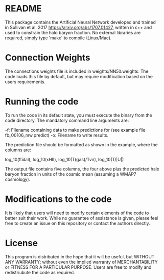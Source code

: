 # README #

This package contains the Artificial Neural Network developed and trained in Sullivan et al. 2017 <https://arxiv.org/abs/1707.01427>, written in c++ and used to constrain the halo baryon fraction. No external libraries are required, simply type 'make' to compile (Linux/Mac).

# Connection Weights #

The connections weights file is included in weights/NN50.weights. The code loads this file by default, but may require modification based on the users requirements.

# Running the code #

To run the code in its default state, you must execute the binary from the code directory. The mandatory command line arguments are:

-f: Filename containing data to make predictions for (see example file fb_00106_mw.predict)
-o: Filename to write results.

The prediction file should be formatted as shown in the example, where the columns are:

log_10(ftidal), log_10(xHII), log_10(T(gas)/Tvir), log_10(T/|U|)

The output file contains five columns, the four above plus the predicted halo baryon fraction in units of the cosmic mean (assuming a WMAP7 cosmology).

# Modifications to the code #

It is likely that users will need to modify certain elements of the code to better suit their work. While no guarantee of assistance is given, please feel free to create an issue on this repository or contact the authors directly.

# License #

This program is distributed in the hope that it will be useful, but WITHOUT ANY WARRANTY; without even the implied warranty of MERCHANTABILITY or FITNESS FOR A PARTICULAR PURPOSE. Users are free to modify and redistriubute the code as required.